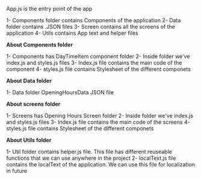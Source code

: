 App.js is the entry point of the app

1- Components folder contains Components of the application
2- Data folder contains .JSON files 
3- Screen contains all the screens of the application
4- Utils contains App text and helper files

**About Components folder**

1- Components has DayTimeItem component folder
2- Inside folder we've index.js and styles.js files
3- Index.js file contains the main code of the component
4- styles.js file contains Stylesheet of the different componets

**About Data folder**

1- Data folder OpeningHoursData JSON file


**About screens folder**

1- Screens has Opening Hours Screen folder
2- Inside folder we've index.js and styles.js files
3- Index.js file contains the main code of the screens
4- styles.js file contains Stylesheet of the different componets


**About Utils folder**

1- Util folder contains helper.js file. This file has different reuseable functions that we can use anywhere in the project
2- localText.js file contains the localText of the application. We can use this file for localization in future

